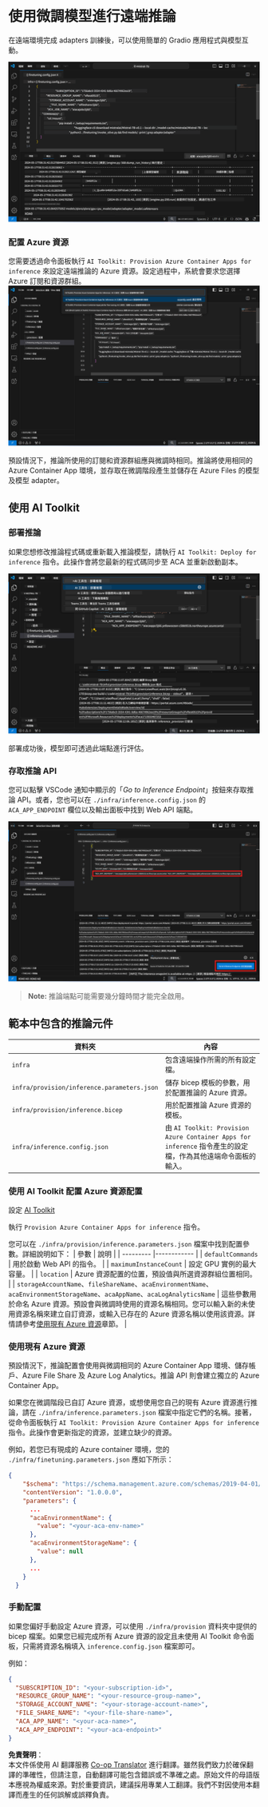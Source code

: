 <!--
CO_OP_TRANSLATOR_METADATA:
{
  "original_hash": "a54cd3d65b6963e4e8ce21e143c3ab04",
  "translation_date": "2025-07-16T21:16:14+00:00",
  "source_file": "md/01.Introduction/03/Remote_Interence.md",
  "language_code": "tw"
}
-->
# 使用微調模型進行遠端推論

在遠端環境完成 adapters 訓練後，可以使用簡單的 Gradio 應用程式與模型互動。

![Fine-tune complete](../../../../../translated_images/log-finetuning-res.7b92254e7e822c7ffbec00f51a29199b0a53cefdd7fd2ce8330e4f787d98a94a.tw.png)

### 配置 Azure 資源
您需要透過命令面板執行 `AI Toolkit: Provision Azure Container Apps for inference` 來設定遠端推論的 Azure 資源。設定過程中，系統會要求您選擇 Azure 訂閱和資源群組。  
![Provision Inference Resource](../../../../../translated_images/command-provision-inference.467afc8d351642fc03bc2ae439330ad1253da4f08ed8a8e98cdf89ca5c7ae4c5.tw.png)
   
預設情況下，推論所使用的訂閱和資源群組應與微調時相同。推論將使用相同的 Azure Container App 環境，並存取在微調階段產生並儲存在 Azure Files 的模型及模型 adapter。

## 使用 AI Toolkit 

### 部署推論  
如果您想修改推論程式碼或重新載入推論模型，請執行 `AI Toolkit: Deploy for inference` 指令。此操作會將您最新的程式碼同步至 ACA 並重新啟動副本。  

![Deploy for inference](../../../../../translated_images/command-deploy.9adb4e310dd0b0aec6bb518f3c5b19a945ca040216da11e210666ad0330702ea.tw.png)

部署成功後，模型即可透過此端點進行評估。

### 存取推論 API

您可以點擊 VSCode 通知中顯示的「*Go to Inference Endpoint*」按鈕來存取推論 API。或者，您也可以在 `./infra/inference.config.json` 的 `ACA_APP_ENDPOINT` 欄位以及輸出面板中找到 Web API 端點。

![App Endpoint](../../../../../translated_images/notification-deploy.446e480a44b1be5848fd31391c467b8d42c2db1d5daffa2250c9fcd3d8486164.tw.png)

> **Note:** 推論端點可能需要幾分鐘時間才能完全啟用。

## 範本中包含的推論元件
 
| 資料夾 | 內容 |
| ------ |--------- |
| `infra` | 包含遠端操作所需的所有設定檔。 |
| `infra/provision/inference.parameters.json` | 儲存 bicep 模板的參數，用於配置推論的 Azure 資源。 |
| `infra/provision/inference.bicep` | 用於配置推論 Azure 資源的模板。 |
| `infra/inference.config.json` | 由 `AI Toolkit: Provision Azure Container Apps for inference` 指令產生的設定檔，作為其他遠端命令面板的輸入。 |

### 使用 AI Toolkit 配置 Azure 資源配置
設定 [AI Toolkit](https://marketplace.visualstudio.com/items?itemName=ms-windows-ai-studio.windows-ai-studio)

執行 `Provision Azure Container Apps for inference` 指令。

您可以在 `./infra/provision/inference.parameters.json` 檔案中找到配置參數。詳細說明如下：
| 參數 | 說明 |
| --------- |------------ |
| `defaultCommands` | 用於啟動 Web API 的指令。 |
| `maximumInstanceCount` | 設定 GPU 實例的最大容量。 |
| `location` | Azure 資源配置的位置，預設值與所選資源群組位置相同。 |
| `storageAccountName`、`fileShareName`、`acaEnvironmentName`、`acaEnvironmentStorageName`、`acaAppName`、`acaLogAnalyticsName` | 這些參數用於命名 Azure 資源。預設會與微調時使用的資源名稱相同。您可以輸入新的未使用資源名稱來建立自訂資源，或輸入已存在的 Azure 資源名稱以使用該資源。詳情請參考[使用現有 Azure 資源](../../../../../md/01.Introduction/03)章節。 |

### 使用現有 Azure 資源

預設情況下，推論配置會使用與微調相同的 Azure Container App 環境、儲存帳戶、Azure File Share 及 Azure Log Analytics。推論 API 則會建立獨立的 Azure Container App。

如果您在微調階段已自訂 Azure 資源，或想使用您自己的現有 Azure 資源進行推論，請在 `./infra/inference.parameters.json` 檔案中指定它們的名稱。接著，從命令面板執行 `AI Toolkit: Provision Azure Container Apps for inference` 指令。此操作會更新指定的資源，並建立缺少的資源。

例如，若您已有現成的 Azure container 環境，您的 `./infra/finetuning.parameters.json` 應如下所示：

```json
{
    "$schema": "https://schema.management.azure.com/schemas/2019-04-01/deploymentParameters.json#",
    "contentVersion": "1.0.0.0",
    "parameters": {
      ...
      "acaEnvironmentName": {
        "value": "<your-aca-env-name>"
      },
      "acaEnvironmentStorageName": {
        "value": null
      },
      ...
    }
  }
```

### 手動配置  
如果您偏好手動設定 Azure 資源，可以使用 `./infra/provision` 資料夾中提供的 bicep 檔案。如果您已經完成所有 Azure 資源的設定且未使用 AI Toolkit 命令面板，只需將資源名稱填入 `inference.config.json` 檔案即可。

例如：

```json
{
  "SUBSCRIPTION_ID": "<your-subscription-id>",
  "RESOURCE_GROUP_NAME": "<your-resource-group-name>",
  "STORAGE_ACCOUNT_NAME": "<your-storage-account-name>",
  "FILE_SHARE_NAME": "<your-file-share-name>",
  "ACA_APP_NAME": "<your-aca-name>",
  "ACA_APP_ENDPOINT": "<your-aca-endpoint>"
}
```

**免責聲明**：  
本文件係使用 AI 翻譯服務 [Co-op Translator](https://github.com/Azure/co-op-translator) 進行翻譯。雖然我們致力於確保翻譯的準確性，但請注意，自動翻譯可能包含錯誤或不準確之處。原始文件的母語版本應視為權威來源。對於重要資訊，建議採用專業人工翻譯。我們不對因使用本翻譯而產生的任何誤解或誤釋負責。